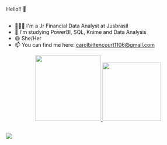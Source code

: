 Hello!! 🙂

##

- 👩🏽‍💻 I'm a Jr Financial Data Analyst at Jusbrasil
- 🌱 I'm studying PowerBI, SQL, Knime and Data Analysis
- 😄 She/Her
- 📫 You can find me here: carolbittencourt1106@gmail.com

<div align="center">
  <a href="https://github.com/bccarolina">
  <img height="180em" src="https://github-readme-stats.vercel.app/api?username=bccarolina&show_icons=true&theme=dracula&include_all_commits=true&count_private=true"/>
  <img height="160em" src="https://github-readme-stats.vercel.app/api/top-langs/?username=bccarolina&layout=compact&langs_count=7&theme=dracula"/>
</div>
  
  ##
  
  <div>
  <a href="https://www.linkedin.com/in/carolina-bittencourt-campanha" target="_blank"><img src="https://img.shields.io/badge/-LinkedIn-%230077B5?style=for-the-badge&logo=linkedin&logoColor=white" target="_blank"></a> 
    </div>
